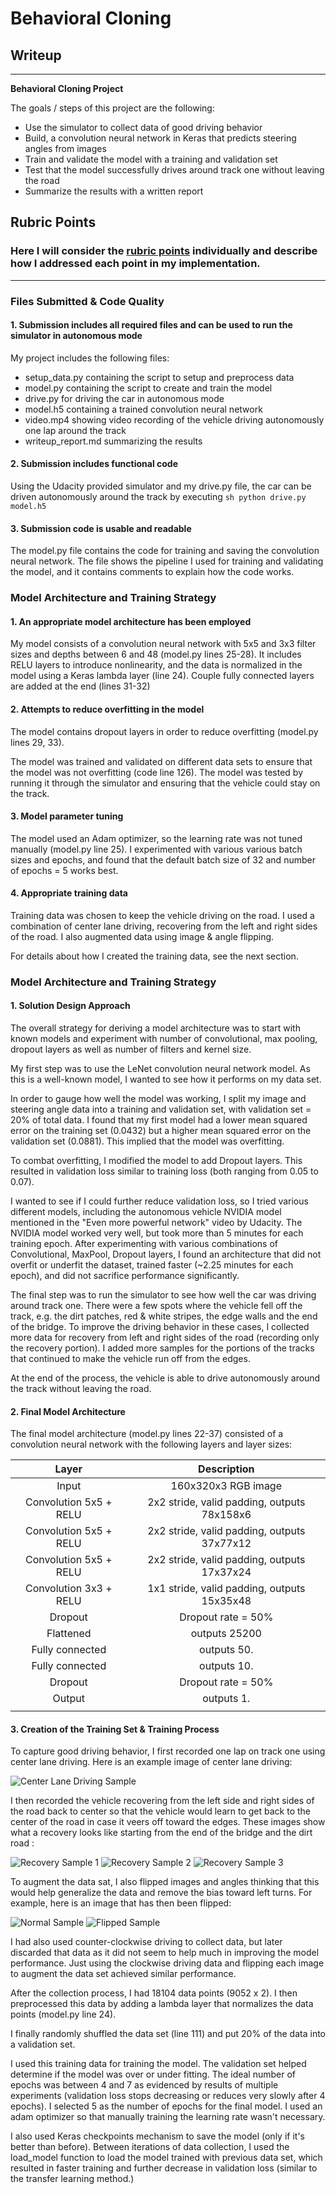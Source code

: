 # **Behavioral Cloning**

## Writeup
---

**Behavioral Cloning Project**

The goals / steps of this project are the following:
* Use the simulator to collect data of good driving behavior
* Build, a convolution neural network in Keras that predicts steering angles from images
* Train and validate the model with a training and validation set
* Test that the model successfully drives around track one without leaving the road
* Summarize the results with a written report


[//]: # (Image References)

[image1]: ./images/center_sample.jpg "Center Lane Driving Sample"
[image2]: ./images/recovery_sample1.jpg "Recovery Sample 1"
[image3]: ./images/recovery_sample2.jpg "Recovery Sample 2"
[image4]: ./images/recovery_sample3.jpg "Recovery Sample 3"
[image5]: ./images/normal_sample.jpg "Normal Sample"
[image6]: ./images/flipped_sample.jpg "Flipped Sample"

## Rubric Points
### Here I will consider the [rubric points](https://review.udacity.com/#!/rubrics/432/view) individually and describe how I addressed each point in my implementation.  

---
### Files Submitted & Code Quality

#### 1. Submission includes all required files and can be used to run the simulator in autonomous mode

My project includes the following files:
* setup_data.py containing the script to setup and preprocess data
* model.py containing the script to create and train the model
* drive.py for driving the car in autonomous mode
* model.h5 containing a trained convolution neural network
* video.mp4 showing video recording of the vehicle driving autonomously one lap around the track
* writeup_report.md summarizing the results

#### 2. Submission includes functional code
Using the Udacity provided simulator and my drive.py file, the car can be driven autonomously around the track by executing
```sh python drive.py model.h5```

#### 3. Submission code is usable and readable

The model.py file contains the code for training and saving the convolution neural network. The file shows the pipeline I used for training and validating the model, and it contains comments to explain how the code works.

### Model Architecture and Training Strategy

#### 1. An appropriate model architecture has been employed

My model consists of a convolution neural network with 5x5 and 3x3 filter sizes and depths between 6 and 48 (model.py lines 25-28). It includes RELU layers to introduce nonlinearity, and the data is normalized in the model using a Keras lambda layer (line 24). Couple fully connected layers are added at the end (lines 31-32)

#### 2. Attempts to reduce overfitting in the model

The model contains dropout layers in order to reduce overfitting (model.py lines 29, 33).

The model was trained and validated on different data sets to ensure that the model was not overfitting (code line 126). The model was tested by running it through the simulator and ensuring that the vehicle could stay on the track.

#### 3. Model parameter tuning

The model used an Adam optimizer, so the learning rate was not tuned manually (model.py line 25). I experimented with various various batch sizes and epochs, and found that the default batch size of 32 and number of epochs = 5 works best.

#### 4. Appropriate training data

Training data was chosen to keep the vehicle driving on the road. I used a combination of center lane driving, recovering from the left and right sides of the road. I also augmented data using image & angle flipping.

For details about how I created the training data, see the next section.

### Model Architecture and Training Strategy

#### 1. Solution Design Approach

The overall strategy for deriving a model architecture was to start with known models and experiment with number of convolutional, max pooling, dropout layers as well as number of filters and kernel size.

My first step was to use the LeNet convolution neural network model. As this is a well-known model, I wanted to see how it performs on my data set.

In order to gauge how well the model was working, I split my image and steering angle data into a training and validation set, with validation set = 20% of total data. I found that my first model had a lower mean squared error on the training set (0.0432) but a higher mean squared error on the validation set (0.0881). This implied that the model was overfitting.

To combat overfitting, I modified the model to add Dropout layers. This resulted in validation loss similar to training loss (both ranging from 0.05 to 0.07).

I wanted to see if I could further reduce validation loss, so I tried various different models, including the autonomous vehicle NVIDIA model mentioned in the "Even more powerful network" video by Udacity. The NVIDIA model worked very well, but took more than 5 minutes for each training epoch. After experimenting with various combinations of Convolutional, MaxPool, Dropout layers, I found an architecture that did not overfit or underfit the dataset, trained faster (~2.25 minutes for each epoch), and did not sacrifice performance significantly.

The final step was to run the simulator to see how well the car was driving around track one. There were a few spots where the vehicle fell off the track, e.g. the dirt patches, red & white stripes, the edge walls and the end of the bridge. To improve the driving behavior in these cases, I collected more data for recovery from left and right sides of the road (recording only the recovery portion). I added more samples for the portions of the tracks that continued to make the vehicle run off from the edges.

At the end of the process, the vehicle is able to drive autonomously around the track without leaving the road.

#### 2. Final Model Architecture

The final model architecture (model.py lines 22-37) consisted of a convolution neural network with the following layers and layer sizes:

| Layer                 | Description                                   |
|:---------------------:|:---------------------------------------------:|
| Input                 | 160x320x3 RGB image                           |
| Convolution 5x5 + RELU| 2x2 stride, valid padding, outputs 78x158x6 	|
| Convolution 5x5 + RELU| 2x2 stride, valid padding, outputs 37x77x12 	|
| Convolution 5x5 + RELU| 2x2 stride, valid padding, outputs 17x37x24 	|
| Convolution 3x3 + RELU| 1x1 stride, valid padding, outputs 15x35x48	  |
| Dropout               | Dropout rate = 50%                            |
| Flattened             | outputs 25200                                 |
| Fully connected       | outputs 50.                                   |
| Fully connected       | outputs 10.                                   |
| Dropout               | Dropout rate = 50%                            |
| Output                | outputs 1.                                    |
|                       |                                               |



#### 3. Creation of the Training Set & Training Process

To capture good driving behavior, I first recorded one lap on track one using center lane driving. Here is an example image of center lane driving:

![Center Lane Driving Sample][image1]

I then recorded the vehicle recovering from the left side and right sides of the road back to center so that the vehicle would learn to get back to the center of the road in case it veers off toward the edges. These images show what a recovery looks like starting from the end of the bridge and the dirt road :

![Recovery Sample 1][image2]
![Recovery Sample 2][image3]
![Recovery Sample 3][image4]

To augment the data sat, I also flipped images and angles thinking that this would help generalize the data and remove the bias toward left turns. For example, here is an image that has then been flipped:

![Normal Sample][image5]
![Flipped Sample][image6]

I had also used counter-clockwise driving to collect data, but later discarded that data as it did not seem to help much in improving the model performance. Just using the clockwise driving data and flipping each image to augment the data set achieved similar performance.

After the collection process, I had 18104 data points (9052 x 2). I then preprocessed this data by adding a lambda layer that normalizes the data points (model.py line 24).

I finally randomly shuffled the data set (line 111) and put 20% of the data into a validation set.

I used this training data for training the model. The validation set helped determine if the model was over or under fitting. The ideal number of epochs was between 4 and 7 as evidenced by results of multiple experiments (validation loss stops decreasing or reduces very slowly after 4 epochs). I selected 5 as the number of epochs for the final model. I used an adam optimizer so that manually training the learning rate wasn't necessary.

I also used Keras checkpoints mechanism to save the model (only if it's better than before). Between iterations of data collection, I used the load_model function to load the model trained with previous data set, which resulted in faster training and further decrease in validation loss (similar to the transfer learning method.)
